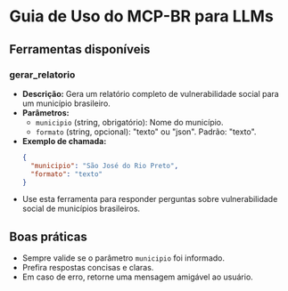 # Guia de Uso do MCP-BR para LLMs

## Ferramentas disponíveis

### gerar_relatorio
- **Descrição:** Gera um relatório completo de vulnerabilidade social para um município brasileiro.
- **Parâmetros:**
  - `municipio` (string, obrigatório): Nome do município.
  - `formato` (string, opcional): "texto" ou "json". Padrão: "texto".
- **Exemplo de chamada:**
  ```json
  {
    "municipio": "São José do Rio Preto",
    "formato": "texto"
  }
  ```
- Use esta ferramenta para responder perguntas sobre vulnerabilidade social de municípios brasileiros.

## Boas práticas
- Sempre valide se o parâmetro `municipio` foi informado.
- Prefira respostas concisas e claras.
- Em caso de erro, retorne uma mensagem amigável ao usuário.
